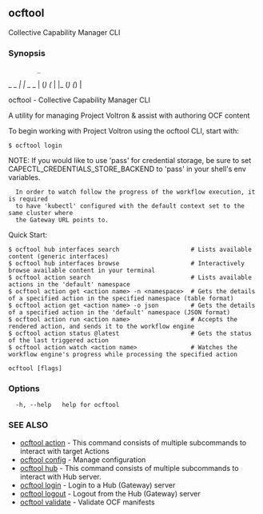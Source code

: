 ## ocftool

Collective Capability Manager CLI

### Synopsis

            _
  _    _  _|_  _|_   _    _   |
 (_)  (_   |    |_  (_)  (_)  |

ocftool - Collective Capability Manager CLI

A utility for managing Project Voltron & assist with authoring OCF content

To begin working with Project Voltron using the ocftool CLI, start with:

    $ ocftool login

NOTE: If you would like to use 'pass' for credential storage, be sure to
      set CAPECTL_CREDENTIALS_STORE_BACKEND to 'pass' in your shell's env variables.

      In order to watch follow the progress of the workflow execution, it is required
      to have 'kubectl' configured with the default context set to the same cluster where
      the Gateway URL points to.

Quick Start:

    $ ocftool hub interfaces search                    # Lists available content (generic interfaces)
    $ ocftool hub interfaces browse                    # Interactively browse available content in your terminal
    $ ocftool action search                            # Lists available actions in the 'default' namespace
    $ ocftool action get <action name> -n <namespace>  # Gets the details of a specified action in the specified namespace (table format)
    $ ocftool action get <action name> -o json         # Gets the details of a specified action in the 'default' namespace (JSON format)
    $ ocftool action run <action name>                 # Accepts the rendered action, and sends it to the workflow engine
    $ ocftool action status @latest                    # Gets the status of the last triggered action
    $ ocftool action watch <action name>               # Watches the workflow engine's progress while processing the specified action

    

```
ocftool [flags]
```

### Options

```
  -h, --help   help for ocftool
```

### SEE ALSO

* [ocftool action](ocftool_action.md)	 - This command consists of multiple subcommands to interact with target Actions
* [ocftool config](ocftool_config.md)	 - Manage configuration
* [ocftool hub](ocftool_hub.md)	 - This command consists of multiple subcommands to interact with Hub server.
* [ocftool login](ocftool_login.md)	 - Login to a Hub (Gateway) server
* [ocftool logout](ocftool_logout.md)	 - Logout from the Hub (Gateway) server
* [ocftool validate](ocftool_validate.md)	 - Validate OCF manifests

